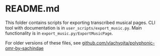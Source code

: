 # README.md

This folder contains scripts for exporting transcribed musical pages.
CLI tool with documentation is in `user_scripts/export_music.py`.
Main functionality is in `export_music.py/ExportMusicPage`.

For older versions of these files, see [github.com/vlachvojta/polyphonic-omr-by-sachindae](https://github.com/vlachvojta/polyphonic-omr-by-sachindae/tree/main/reverse_converter)

